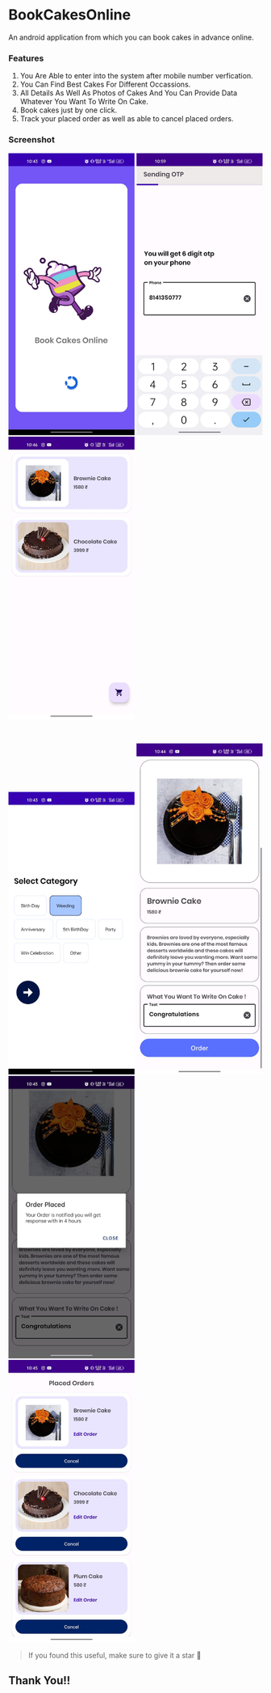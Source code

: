 # BookCakesOnline
An android application from which you can book cakes in advance online.

### Features

1. You Are Able to enter into the system after mobile number verfication.
2. You Can Find Best Cakes For Different Occassions.
3. All Details As Well As Photos of Cakes And You Can Provide Data Whatever You Want To Write On Cake.
4. Book cakes just by one click.
5. Track your placed order as well as able to cancel placed orders.

### Screenshot
<p float="left">
<img src="screenshots/WhatsApp Image 2023-01-20 at 10.45.33 PM.jpeg" width="250" /> 
   <img src="screenshots/WhatsApp Image 2023-01-20 at 11.00.19 PM.jpeg" width="250" />
      <img src="screenshots/WhatsApp Image 2023-01-20 at 10.46.50 PM.jpeg" width="250" />

  
</p>
<br/>
<p float="left">
  <img src="screenshots/WhatsApp Image 2023-01-20 at 10.45.32 PM (1).jpeg" width="250" />
  <img src="screenshots/WhatsApp Image 2023-01-20 at 10.45.31 PM (1).jpeg" width="250" /> 
  <img src="screenshots/WhatsApp Image 2023-01-20 at 10.45.31 PM.jpeg" width="250" />
  <br/>
<img src="screenshots/WhatsApp Image 2023-01-20 at 10.45.30 PM.jpeg" width="250" />

 
  
</p>


>If you found this useful, make sure to give it a star 🌟
## Thank You!!
